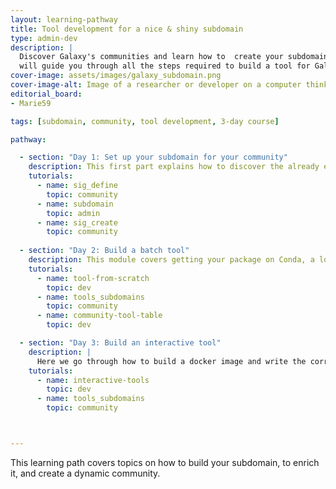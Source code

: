 ```yaml
---
layout: learning-pathway
title: Tool development for a nice & shiny subdomain
type: admin-dev
description: |
  Discover Galaxy's communities and learn how to  create your subdomain and enrich it by writing, testing and submiting your tools on Galaxy. This learning pathway
  will guide you through all the steps required to build a tool for Galaxy with Planemo for batch tools and how write an interactive tool.
cover-image: assets/images/galaxy_subdomain.png
cover-image-alt: Image of a researcher or developer on a computer thinking of building a community.
editorial_board:
- Marie59

tags: [subdomain, community, tool development, 3-day course]

pathway:

  - section: "Day 1: Set up your subdomain for your community"
    description: This first part explains how to discover the already existing communities (to avoid replication), how to build your subdomain, and finally how to set up your community
    tutorials:
      - name: sig_define
        topic: community
      - name: subdomain
        topic: admin
      - name: sig_create
        topic: community
        
  - section: "Day 2: Build a batch tool"
    description: This module covers getting your package on Conda, a local Galaxy instance with Planemo, write a Galaxy tool, publish it, and make it visible on a Galaxy server.
    tutorials:
      - name: tool-from-scratch
        topic: dev
      - name: tools_subdomains
        topic: community
      - name: community-tool-table
        topic: dev

  - section: "Day 3: Build an interactive tool"
    description: |
      Here we go through how to build a docker image and write the correct wrapper for your interactive tool, and then again make it visible on a Galaxy server.
    tutorials:
      - name: interactive-tools
        topic: dev
      - name: tools_subdomains
        topic: community



---
```


This learning path covers topics on how to build your subdomain, to enrich it, and create a dynamic community.
